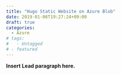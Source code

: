 ```yaml
---
title: "Hugo Static Website on Azure Blob"
date: 2019-01-06T19:27:24+09:00
draft: true
categories:
  - Azure
# tags:
#   - Untagged
# - featured
---
```


**Insert Lead paragraph here.**

<!--more-->

